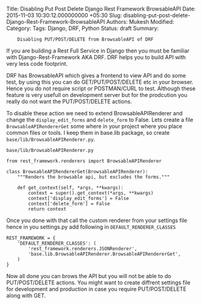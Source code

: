 Title: Disabling Put Post Delete Django Rest Framework BrowsableAPI
Date: 2015-11-03 10:30:12.000000000 +05:30
Slug: disabling-put-post-delete-Django-Rest-Framework-BrowsableAPI
Authors: Mukesh
Modified: 
Category: 
Tags: Django, DRF, Python
Status: draft
Summary: 

        Disabling PUT/POST/DELETE from BrowsableAPI of DRF

If you are building a Rest Full Service in Django then you must be familiar with Django-Rest-Framework AKA DRF. DRF helps you to build API with very less code footprint. 

DRF has BrowsableAPI which gives a frontend to view API and do some test, by using this you can do GET/PUT/POST/DELETE etc in your browser. Hence you do not require script or POSTMAN/CURL to test. Although these feature is very usefull on development server but for the prodcution you really do not want the PUT/POST/DELETE actions. 

To disable these action we need to extend BrowsableAPIRenderer and change the `display_edit_forms` and `delete_form` to False. Lets create a file `BrowsableAPIRendererGet` some where in your project where you place common files or tools. I keep them in base.lib package, so create `base/lib/BrowsableAPIRenderer.py`.

`base/lib/BrowsableAPIRenderer.py`

	from rest_framework.renderers import BrowsableAPIRenderer

	class BrowsableAPIRendererGet(BrowsableAPIRenderer):
	    """Renders the browsable api, but excludes the forms."""

	    def get_context(self, *args, **kwargs):
	        context = super().get_context(*args, **kwargs)
	        context['display_edit_forms'] = False
	        context['delete_form'] = False
	        return context

Once you done with that call the custom renderer from your settings file hence in you settings.py add following in `DEFAULT_RENDERER_CLASSES`


	REST_FRAMEWORK = {
	    'DEFAULT_RENDERER_CLASSES': (
	        'rest_framework.renderers.JSONRenderer',
	        'base.lib.BrowsableAPIRenderer.BrowsableAPIRendererGet',
	    )
	}

Now all done you can brows the API but you will not be able to do PUT/POST/DELETE actions. You might want to create diffrent settings file for development and production in case you require PUT/POST/DELETE along with GET. 
